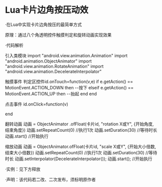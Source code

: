 Lua卡片边角按压动效
===
·在Lua中实现卡片边角按压的最简单方式

原理：通过八个角透明控件触摸判定和旋转动画实现效果

·代码解析



引入类模块
import "android.view.animation.Animation"
import "android.animation.ObjectAnimator"
import "android.view.animation.RotateAnimation"
import "android.view.animation.DecelerateInterpolator"

触摸事件
判定区控件id.onTouch=function(v,e)
  if e.getAction() == MotionEvent.ACTION_DOWN then
    --按下
   elseif e.getAction() == MotionEvent.ACTION_UP then
    --抬起
  end
end

点击事件
id.onClick=function(v)

end

翻转动画
    动画 = ObjectAnimator .ofFloat(卡片id, "rotation X或Y", {开始角度, 结束角度})
    动画.setRepeatCount(0)    //执行1次
    动画.setDuration(30)    //等待时长
    动画.start()    //开始执行

缩放动画
    动画 = ObjectAnimator.ofFloat(卡片id, "scale X或Y", {开始大小倍数, 结束大小倍数})
    动画.setRepeatCount(0)   //执行1次
    动画.setDuration(30)   //等待时长
    动画.setInterpolator(DecelerateInterpolator());
    动画.start();    //开始执行



·实例：见下方释放

·声明：该代码若二改、二次发布，须标明原作者
